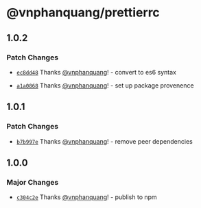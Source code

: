 # @vnphanquang/prettierrc

## 1.0.2

### Patch Changes

- [`ec8dd48`](https://github.com/vnphanquang/jsconfig/commit/ec8dd480f20c70defcb35462492231035a076acc) Thanks [@vnphanquang](https://github.com/vnphanquang)! - convert to es6 syntax

- [`a1a0868`](https://github.com/vnphanquang/jsconfig/commit/a1a08681711cfc79718a820190e755309ee57563) Thanks [@vnphanquang](https://github.com/vnphanquang)! - set up package provenence

## 1.0.1

### Patch Changes

- [`b7b997e`](https://github.com/vnphanquang/jsconfig/commit/b7b997e4433612f7f0faee098be2f9b0247bdab5) Thanks [@vnphanquang](https://github.com/vnphanquang)! - remove peer dependencies

## 1.0.0

### Major Changes

- [`c304c2e`](https://github.com/vnphanquang/jsconfig/commit/c304c2e3340895db8afdd80399162fc4855560e8) Thanks [@vnphanquang](https://github.com/vnphanquang)! - publish to npm
